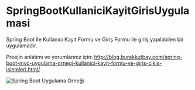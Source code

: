 # SpringBootKullaniciKayitGirisUygulamasi


Spring Boot ile Kullanıcı Kayıt Formu ve Giriş Formu ile giriş yapılabilen bir uygulamadır.

Proejin anlatımı ve yorumlarınız için: http://blog.burakkutbay.com/spring-boot-mvc-uygulama-ornegi-kullanici-kayit-formu-ve-giris-cikis-islemleri.html/ 

![Spring Boot Uygulama Örneği](https://i1.wp.com/blog.burakkutbay.com/wp-content/uploads/2019/02/Spring-Boot-Uygulama-Kullanıcı-Giriş-Kayıt-İşlemleri.gif)

